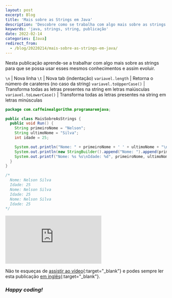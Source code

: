 ```yaml
---
layout: post
excerpt: Blog
title: 'Mais sobre as Strings em Java'
description: 'Descobre como se trabalha com algo mais sobre as strings na linguagem de programação Java. Obtém respostas às tuas dúvidas com a teoria e os exemplos apresentados.'
keywords: 'java, strings, string, publicação'
date: 2022-02-14
categories: [Java]
redirect_from:
  - /blog/20220214/mais-sobre-as-strings-em-java/
---
```


Nesta publicação aprende-se a trabalhar com algo mais sobre as strings para que se possa usar esses mesmos conhecimentos e assim evoluir.

`\n` | Nova linha
`\t` | Nova tab (indentação)
`variavel.length` | Retorna o número de carateres (no caso da string)
`variavel.toUpperCase()` | Transforma todas as letras presentes na string em letras maiúsculas
`variavel.toLowerCase()` | Transforma todas as letras presentes na string em letras minúsculas

```java
package com.caffeinealgorithm.programaremjava;

public class MaisSobreAsStrings {
  public void Run() {
    String primeiroNome = "Nelson";
    String ultimoNome = "Silva";
    int idade = 25;

    System.out.println("Nome: " + primeiroNome + ' ' + ultimoNome + "\nIdade: " + idade);
    System.out.println(new StringBuilder().append("Nome: ").append(primeiroNome).append(' ').append(ultimoNome).append("\nIdade: ").append(idade));
    System.out.printf("Nome: %s %s\nIdade: %d", primeiroNome, ultimoNome, idade);
  }
}

/*
  Nome: Nelson Silva
  Idade: 25
  Nome: Nelson Silva
  Idade: 25
  Nome: Nelson Silva
  Idade: 25
*/
```

<div class="video-container">
  <iframe src="https://www.youtube.com/embed/Vk0V-iw_LWo" frameborder="0" allowfullscreen></iframe>
</div>

Não te esqueças de [assistir ao vídeo](https://youtu.be/Vk0V-iw_LWo){:target="\_blank"} e podes sempre ler esta publicação [em inglês](https://nelsonsilvadev.com/blog/more-about-strings-in-java/){:target="\_blank"}.

### _Happy coding!_

